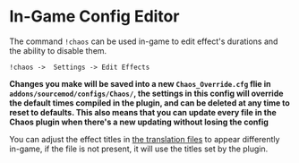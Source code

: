 # In-Game Config Editor

The command `!chaos` can be used in-game to edit effect's durations and the ability to disable them.

`!chaos ->  Settings -> Edit Effects`

**Changes you make will be saved into a new `Chaos_Override.cfg` flie in `addons/sourcemod/configs/Chaos/`, the settings in this config will override the default times compiled in the plugin, and can be deleted at any time to reset to defaults. This also means that you can update every file in the Chaos plugin when there's a new updating without losing the config**

You can adjust the effect titles in [the translation files](https://github.com/b0ink/csgo-chaos-mod/tree/main/addons/sourcemod/translations) to appear differently in-game, if the file is not present, it will use the titles set by the plugin.